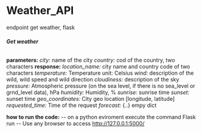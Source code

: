 # Weather_API
endpoint get weather, flask

###### **Get weather**

**parameters:**
    _city:_ name of the city <String>
    _country:_ cod of the country, two characters
**response:**
    _location_name:_ city name and country code of two characters 
    _temperature:_ Temperature unit: Celsius
    _wind:_ description of the wild, wild speed and wild direction
    _cloudiness:_ description of the sky
    _pressure:_ Atmospheric pressure (on the sea level, if there is no sea_level or grnd_level data), hPa
    _humidity:_ Humidity, %
    _sunrise:_ sunrise time
    _sunset:_ sunset time
    _geo_coordinates:_ City geo location [longitude, latitude]
    _requested_time:_ Time of the request
    _forecast:_ {..} empy dict


**how to run  the code:**
    -- on a python eviroment execute the command Flask run
    -- Use any browser to access http://127.0.0.1:5000/
